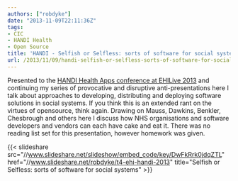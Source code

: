 ```yaml
---
authors: ["robdyke"]
date: "2013-11-09T22:11:36Z"
tags:
- CIC
- HANDI Health
- Open Source
title: 'HANDI - Selfish or Selfless: sorts of software for social systems'
url: /2013/11/09/handi-selfish-or-selfless-sorts-of-software-for-social-systems/
---
```

Presented to the [HANDI Health Apps conference at EHILive 2013](http://www.ehilive.co.uk/page.cfm/action=seminar/libID=1/libEntryID=77/listID=20) and continuing my series of provocative and disruptive anti-presentations here I talk about approaches to developing, distributing and deploying software solutions in social systems. If you think this is an extended rant on the virtues of opensource, think again. Drawing on Mauss, Dawkins, Benkler, Chesbrough and others here I discuss how NHS organisations and software developers and vendors can each have cake and eat it. There was no reading list set for this presentation, however homework was given.

{{< slideshare src="//www.slideshare.net/slideshow/embed_code/key/DwFkRrk0jdqZTL" href="//www.slideshare.net/robdyke/t4-ehi-handi-2013" title="Selfish or Selfless: sorts of software for social systems" >}}